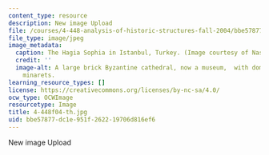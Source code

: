 ```yaml
---
content_type: resource
description: New image Upload
file: /courses/4-448-analysis-of-historic-structures-fall-2004/bbe57877dc1e951f262219706d816ef6_4-448f04-th.jpg
file_type: image/jpeg
image_metadata:
  caption: The Hagia Sophia in Istanbul, Turkey. (Image courtesy of Nasser Rabbat.)
  credit: ''
  image-alt: A large brick Byzantine cathedral, now a museum,  with dome and four
    minarets.
learning_resource_types: []
license: https://creativecommons.org/licenses/by-nc-sa/4.0/
ocw_type: OCWImage
resourcetype: Image
title: 4-448f04-th.jpg
uid: bbe57877-dc1e-951f-2622-19706d816ef6
---
```

New image Upload
